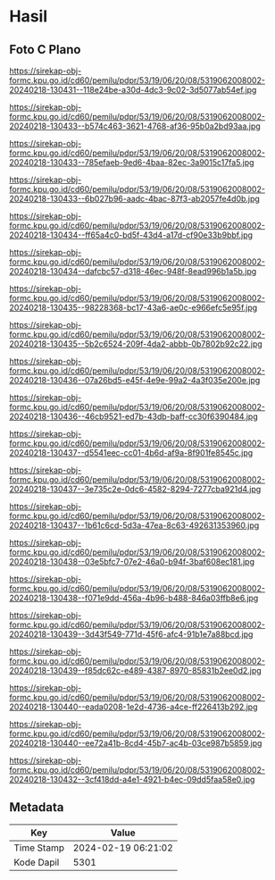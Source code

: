 # Hasil

## Foto C Plano

https://sirekap-obj-formc.kpu.go.id/cd60/pemilu/pdpr/53/19/06/20/08/5319062008002-20240218-130431--118e24be-a30d-4dc3-9c02-3d5077ab54ef.jpg

https://sirekap-obj-formc.kpu.go.id/cd60/pemilu/pdpr/53/19/06/20/08/5319062008002-20240218-130433--b574c463-3621-4768-af36-95b0a2bd93aa.jpg

https://sirekap-obj-formc.kpu.go.id/cd60/pemilu/pdpr/53/19/06/20/08/5319062008002-20240218-130433--785efaeb-9ed6-4baa-82ec-3a9015c17fa5.jpg

https://sirekap-obj-formc.kpu.go.id/cd60/pemilu/pdpr/53/19/06/20/08/5319062008002-20240218-130433--6b027b96-aadc-4bac-87f3-ab2057fe4d0b.jpg

https://sirekap-obj-formc.kpu.go.id/cd60/pemilu/pdpr/53/19/06/20/08/5319062008002-20240218-130434--ff65a4c0-bd5f-43d4-a17d-cf90e33b9bbf.jpg

https://sirekap-obj-formc.kpu.go.id/cd60/pemilu/pdpr/53/19/06/20/08/5319062008002-20240218-130434--dafcbc57-d318-46ec-948f-8ead996b1a5b.jpg

https://sirekap-obj-formc.kpu.go.id/cd60/pemilu/pdpr/53/19/06/20/08/5319062008002-20240218-130435--98228368-bc17-43a6-ae0c-e966efc5e95f.jpg

https://sirekap-obj-formc.kpu.go.id/cd60/pemilu/pdpr/53/19/06/20/08/5319062008002-20240218-130435--5b2c6524-209f-4da2-abbb-0b7802b92c22.jpg

https://sirekap-obj-formc.kpu.go.id/cd60/pemilu/pdpr/53/19/06/20/08/5319062008002-20240218-130436--07a26bd5-e45f-4e9e-99a2-4a3f035e200e.jpg

https://sirekap-obj-formc.kpu.go.id/cd60/pemilu/pdpr/53/19/06/20/08/5319062008002-20240218-130436--46cb9521-ed7b-43db-baff-cc30f6390484.jpg

https://sirekap-obj-formc.kpu.go.id/cd60/pemilu/pdpr/53/19/06/20/08/5319062008002-20240218-130437--d5541eec-cc01-4b6d-af9a-8f901fe8545c.jpg

https://sirekap-obj-formc.kpu.go.id/cd60/pemilu/pdpr/53/19/06/20/08/5319062008002-20240218-130437--3e735c2e-0dc6-4582-8294-7277cba921d4.jpg

https://sirekap-obj-formc.kpu.go.id/cd60/pemilu/pdpr/53/19/06/20/08/5319062008002-20240218-130437--1b61c6cd-5d3a-47ea-8c63-492631353960.jpg

https://sirekap-obj-formc.kpu.go.id/cd60/pemilu/pdpr/53/19/06/20/08/5319062008002-20240218-130438--03e5bfc7-07e2-46a0-b94f-3baf608ec181.jpg

https://sirekap-obj-formc.kpu.go.id/cd60/pemilu/pdpr/53/19/06/20/08/5319062008002-20240218-130438--f071e9dd-456a-4b96-b488-846a03ffb8e6.jpg

https://sirekap-obj-formc.kpu.go.id/cd60/pemilu/pdpr/53/19/06/20/08/5319062008002-20240218-130439--3d43f549-771d-45f6-afc4-91b1e7a88bcd.jpg

https://sirekap-obj-formc.kpu.go.id/cd60/pemilu/pdpr/53/19/06/20/08/5319062008002-20240218-130439--f85dc62c-e489-4387-8970-85831b2ee0d2.jpg

https://sirekap-obj-formc.kpu.go.id/cd60/pemilu/pdpr/53/19/06/20/08/5319062008002-20240218-130440--eada0208-1e2d-4736-a4ce-ff226413b292.jpg

https://sirekap-obj-formc.kpu.go.id/cd60/pemilu/pdpr/53/19/06/20/08/5319062008002-20240218-130440--ee72a41b-8cd4-45b7-ac4b-03ce987b5859.jpg

https://sirekap-obj-formc.kpu.go.id/cd60/pemilu/pdpr/53/19/06/20/08/5319062008002-20240218-130432--3cf418dd-a4e1-4921-b4ec-09dd5faa58e0.jpg


## Metadata

| Key        | Value               |
| ---------- | ------------------- |
| Time Stamp | 2024-02-19 06:21:02 |
| Kode Dapil | 5301                |




